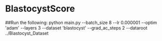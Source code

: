 # BlastocystScore

##Run the following:
python main.py  --batch_size 8  --lr 0.000001 --optim 'adam' --layers 3  --dataset 'blastocyst' --grad_ac_steps 2 --dataroot ../Blastocyst_Dataset
